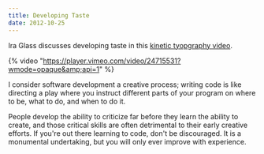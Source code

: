 ```yaml
---
title: Developing Taste
date: 2012-10-25
---
```


Ira Glass discusses developing taste in this [kinetic tyopgraphy video](http://vimeo.com/24715531).

{% video "https://player.vimeo.com/video/24715531?wmode=opaque&amp;api=1" %}

I consider software development a creative process; writing code is like directing a play where you instruct different parts of your program on where to be, what to do, and when to do it.

People develop the ability to criticize far before they learn the ability to create, and those critical skills are often detrimental to their early creative efforts. If you're out there learning to code, don't be discouraged. It is a monumental undertaking, but you will only ever improve with experience.

